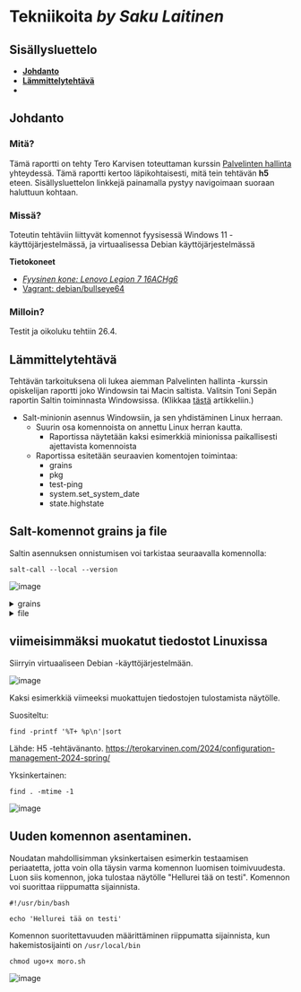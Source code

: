 # Tekniikoita *by Saku Laitinen*

## Sisällysluettelo

- **[Johdanto](https://github.com/KebabGarva/Linux-palvelinten-hallinta-bgu248/blob/main/h5.md#Johdanto)**
- **[Lämmittelytehtävä](https://github.com/KebabGarva/Linux-palvelinten-hallinta-bgu248/blob/main/h5.md#Lämmittelytehtävä)**
- 


## Johdanto

### Mitä?

Tämä raportti on tehty Tero Karvisen toteuttaman kurssin [Palvelinten hallinta](https://terokarvinen.com/2024/configuration-management-2024-spring/) yhteydessä. Tämä raportti kertoo läpikohtaisesti, mitä tein tehtävän **h5** eteen. Sisällysluettelon linkkejä painamalla pystyy navigoimaan suoraan haluttuun kohtaan.

### Missä?

Toteutin tehtäviin liittyvät komennot fyysisessä Windows 11 -käyttöjärjestelmässä, ja virtuaalisessa Debian käyttöjärjestelmässä

**Tietokoneet**

- [*Fyysinen kone: Lenovo Legion 7 16ACHg6*](https://nanoreview.net/en/laptop/lenovo-legion-7-2021-amd?m=c.1_g.3_r.3_s.3)
- [Vagrant: debian/bullseye64](https://app.vagrantup.com/debian/boxes/bullseye64)

### Milloin?

Testit ja oikoluku tehtiin 26.4.

## Lämmittelytehtävä

Tehtävän tarkoituksena oli lukea aiemman Palvelinten hallinta -kurssin opiskelijan raportti joko Windowsin tai Macin saltista.
Valitsin Toni Sepän raportin Saltin toiminnasta Windowsissa. (Klikkaa [tästä](https://salthomework.wordpress.com/h5/) artikkeliin.)

- Salt-minionin asennus Windowsiin, ja sen yhdistäminen Linux herraan.
  - Suurin osa komennoista on annettu Linux herran kautta.
    - Raportissa näytetään kaksi esimerkkiä minionissa paikallisesti ajettavista komennoista
  - Raportissa esitetään seuraavien komentojen toimintaa:
    - grains
    - pkg
    - test-ping
    - system.set_system_date
    - state.highstate

## Salt-komennot grains ja file

Saltin asennuksen onnistumisen voi tarkistaa seuraavalla komennolla:

```
salt-call --local --version
```
![image](https://github.com/KebabGarva/Linux-palvelinten-hallinta-bgu248/assets/89390996/1ef5585d-eaec-497c-b172-93527812b52b)


<details>

<summary>grains</summary>

## Yksinkertaiset grains-esimerkit

Windowsilla kuin myös muilla käyttöjärjestelmillä kaikista yksinkertainen tapa palauttaa järjestelmätiedot on seuraava:

```
salt-call --local -g
```

![image](https://github.com/KebabGarva/Linux-palvelinten-hallinta-bgu248/assets/89390996/f01aff8f-67ab-45d4-8a99-c9e0bfc025ef)

Jos haluamme näytölle tulostettavaksi ainoastaan erikseen määritetyn informaation, sen voi tehdä seuraavasti:

```
salt-call --local grains.get timezone
```
timezone on vain esimerkkinä, mutta sen voi korvata millä tahansa muulla muuttujalla.

![image](https://github.com/KebabGarva/Linux-palvelinten-hallinta-bgu248/assets/89390996/dc37355b-2d2f-4236-aced-288dfd9de6b7)


</details>

<details>

<summary>file</summary>

## Yksinkertaiset file-esimerkit

Lisätään yksinkertainen tyhjä tiedosto nimeltä "sakunfiletesti" file-funktion kautta kotihakemistooni.

```
salt-call --local -l info state.single file.managed /Users/sakus/sakunfiletesti
```

![image](https://github.com/KebabGarva/Linux-palvelinten-hallinta-bgu248/assets/89390996/a84b3c56-3429-4f0c-9187-d18223621c29)

Kokeillaan poistaa tiedosto.

```
salt-call --local -l info state.single file.absent /Users/sakus/sakunfiletesti
```

![image](https://github.com/KebabGarva/Linux-palvelinten-hallinta-bgu248/assets/89390996/80644089-1336-4c5a-967d-5cb18e2ff56d)


</details>

## viimeisimmäksi muokatut tiedostot Linuxissa

Siirryin virtuaaliseen Debian -käyttöjärjestelmään.

![image](https://github.com/KebabGarva/Linux-palvelinten-hallinta-bgu248/assets/89390996/37eb89b2-5d9c-4069-9650-37fc33c2384a)

Kaksi esimerkkiä viimeeksi muokattujen tiedostojen tulostamista näytölle.

Suositeltu:

```
find -printf '%T+ %p\n'|sort
```
Lähde: H5 -tehtävänanto. https://terokarvinen.com/2024/configuration-management-2024-spring/

Yksinkertainen:

```
find . -mtime -1
```

![image](https://github.com/KebabGarva/Linux-palvelinten-hallinta-bgu248/assets/89390996/cdab0cf8-3e5a-47f0-b0d7-c94ae500fcbd)

## Uuden komennon asentaminen.

Noudatan mahdollisimman yksinkertaisen esimerkin testaamisen periaatetta, jotta voin olla täysin varma komennon luomisen toimivuudesta. Luon siis komennon, joka tulostaa näytölle "Hellurei tää on testi". Komennon voi suorittaa riippumatta sijainnista.


```
#!/usr/bin/bash

echo 'Hellurei tää on testi'
```
Komennon suoritettavuuden määrittäminen riippumatta sijainnista, kun hakemistosijainti on `/usr/local/bin`

```
chmod ugo+x moro.sh
```

![image](https://github.com/KebabGarva/Linux-palvelinten-hallinta-bgu248/assets/89390996/1b692058-65eb-4024-8882-9c1ce51b6304)





